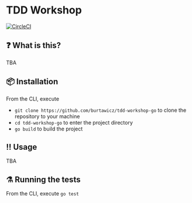 # TDD Workshop

[![CircleCI](https://circleci.com/gh/burtawicz/tdd-workshop-go/tree/main.svg?style=svg&circle-token=b54f4458246611d235827f4c7d6cf77ba94d0e55)](https://circleci.com/gh/burtawicz/tdd-workshop-go/tree/main)

## :question: What is this?
TBA

## :package: Installation
From the CLI, execute
* `git clone https://github.com/burtawicz/tdd-workshop-go` to clone the repository to your machine
* `cd tdd-workshop-go` to enter the project directory
* `go build` to build the project

## :bangbang: Usage
TBA

## :alembic: Running the tests
From the CLI, execute `go test`
